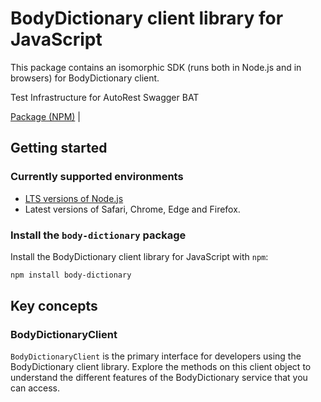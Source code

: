 # BodyDictionary client library for JavaScript

This package contains an isomorphic SDK (runs both in Node.js and in browsers) for BodyDictionary client.

Test Infrastructure for AutoRest Swagger BAT

[Package (NPM)](https://www.npmjs.com/package/body-dictionary) |

## Getting started

### Currently supported environments

- [LTS versions of Node.js](https://nodejs.org/about/releases/)
- Latest versions of Safari, Chrome, Edge and Firefox.


### Install the `body-dictionary` package

Install the BodyDictionary client library for JavaScript with `npm`:

```bash
npm install body-dictionary
```


## Key concepts

### BodyDictionaryClient

`BodyDictionaryClient` is the primary interface for developers using the BodyDictionary client library. Explore the methods on this client object to understand the different features of the BodyDictionary service that you can access.

